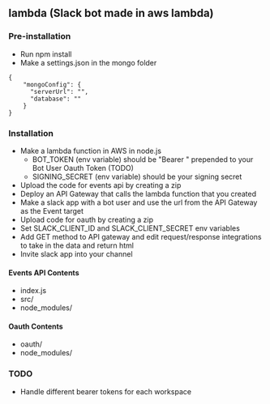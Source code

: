 ## lambda (Slack bot made in aws lambda)

### Pre-installation
- Run npm install
- Make a settings.json in the mongo folder
```
{
    "mongoConfig": {
      "serverUrl": "",
      "database": ""
    }
}
```

### Installation
- Make a lambda function in AWS in node.js
  - BOT_TOKEN (env variable) should be "Bearer " prepended to your Bot User Oauth Token (TODO)
  - SIGNING_SECRET (env variable) should be your signing secret
- Upload the code for events api by creating a zip 
- Deploy an API Gateway that calls the lambda function that you created
- Make a slack app with a bot user and use the url from the API Gateway as the Event target
- Upload code for oauth by creating a zip
- Set SLACK_CLIENT_ID and SLACK_CLIENT_SECRET env variables
- Add GET method to API gateway and edit request/response integrations to take in the data and return html
- Invite slack app into your channel

#### Events API Contents
- index.js
- src/
- node_modules/

#### Oauth Contents
- oauth/
- node_modules/

### TODO
- Handle different bearer tokens for each workspace
